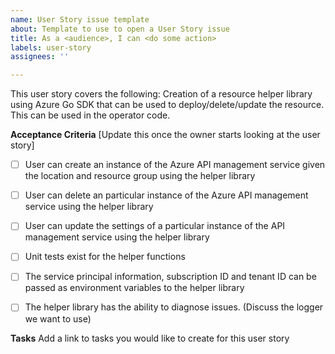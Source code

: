 ```yaml
---
name: User Story issue template
about: Template to use to open a User Story issue
title: As a <audience>, I can <do some action>
labels: user-story
assignees: ''

---
```


This user story covers the following:
Creation of  a resource helper library using Azure Go SDK that can be used to deploy/delete/update the resource. This can be used in the operator code.

**Acceptance Criteria**
[Update this once the owner starts looking at the user story]

- [ ] User can create an instance of the Azure API management service given the location and resource group using the helper library

- [ ] User can delete an particular instance of the Azure API management service using the helper library

- [ ] User can update the settings of a particular instance of the API management service using the helper library

- [ ] Unit tests exist for the helper functions

- [ ] The service principal information, subscription ID and tenant ID can be passed as environment variables to the helper library

- [ ] The helper library has the ability to diagnose issues. (Discuss the logger we want to use)

**Tasks**
Add a link to tasks you would like to create for this user story
